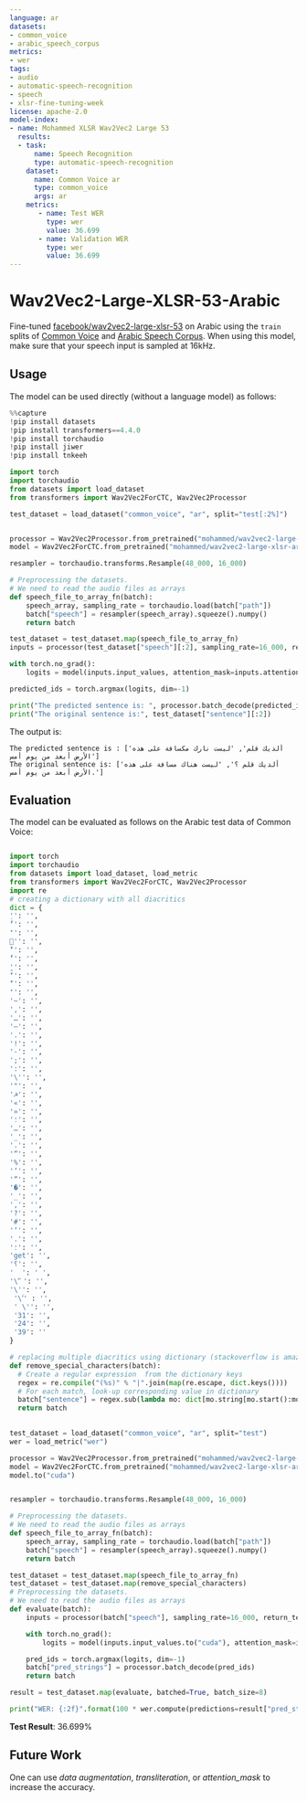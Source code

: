 ```yaml
---
language: ar
datasets:
- common_voice
- arabic_speech_corpus
metrics:
- wer
tags:
- audio
- automatic-speech-recognition
- speech
- xlsr-fine-tuning-week
license: apache-2.0
model-index:
- name: Mohammed XLSR Wav2Vec2 Large 53
  results:
  - task: 
      name: Speech Recognition
      type: automatic-speech-recognition
    dataset:
      name: Common Voice ar
      type: common_voice
      args: ar
    metrics:
       - name: Test WER
         type: wer
         value: 36.699
       - name: Validation WER
         type: wer
         value: 36.699
---
```

# Wav2Vec2-Large-XLSR-53-Arabic

Fine-tuned [facebook/wav2vec2-large-xlsr-53](https://huggingface.co/facebook/wav2vec2-large-xlsr-53)
on Arabic using the `train` splits of [Common Voice](https://huggingface.co/datasets/common_voice)
and [Arabic Speech Corpus](https://huggingface.co/datasets/arabic_speech_corpus).
When using this model, make sure that your speech input is sampled at 16kHz.

## Usage

The model can be used directly (without a language model) as follows:

```python
%%capture
!pip install datasets
!pip install transformers==4.4.0
!pip install torchaudio
!pip install jiwer
!pip install tnkeeh

import torch
import torchaudio
from datasets import load_dataset
from transformers import Wav2Vec2ForCTC, Wav2Vec2Processor

test_dataset = load_dataset("common_voice", "ar", split="test[:2%]")


processor = Wav2Vec2Processor.from_pretrained("mohammed/wav2vec2-large-xlsr-arabic")
model = Wav2Vec2ForCTC.from_pretrained("mohammed/wav2vec2-large-xlsr-arabic")

resampler = torchaudio.transforms.Resample(48_000, 16_000)

# Preprocessing the datasets.
# We need to read the audio files as arrays
def speech_file_to_array_fn(batch):
    speech_array, sampling_rate = torchaudio.load(batch["path"])
    batch["speech"] = resampler(speech_array).squeeze().numpy()
    return batch

test_dataset = test_dataset.map(speech_file_to_array_fn)
inputs = processor(test_dataset["speech"][:2], sampling_rate=16_000, return_tensors="pt", padding=True)

with torch.no_grad():
    logits = model(inputs.input_values, attention_mask=inputs.attention_mask).logits

predicted_ids = torch.argmax(logits, dim=-1)

print("The predicted sentence is: ", processor.batch_decode(predicted_ids))
print("The original sentence is:", test_dataset["sentence"][:2])
```

The output is:

```
The predicted sentence is : ['ألديك قلم', 'ليست نارك مكسافة على هذه الأرض أبعد من يوم أمس']
The original sentence is: ['ألديك قلم ؟', 'ليست هناك مسافة على هذه الأرض أبعد من يوم أمس.']
```

## Evaluation

The model can be evaluated as follows on the Arabic test data of Common Voice:

```python

import torch
import torchaudio
from datasets import load_dataset, load_metric
from transformers import Wav2Vec2ForCTC, Wav2Vec2Processor
import re
# creating a dictionary with all diacritics
dict = {
'ِ': '',
'ُ': '', 
'ٓ': '', 
'ٰ': '', 
'ْ': '', 
'ٌ': '', 
'ٍ': '', 
'ً': '', 
'ّ': '', 
'َ': '',
'~': '',
',': '',
'ـ': '',
'—': '',
'.': '',
'!': '',
'-': '',
';': '',
':': '',
'\'': '',
'"': '',
'☭': '',
'«': '',
'»': '',
'؛': '',
'ـ': '',
'_': '',
'،': '',
'“': '',
'%': '',
'‘': '',
'”': '',
'�': '',
'_': '',
',': '',
'?': '',
'#': '',
'‘': '',
'.': '',
'؛': '',
'get': '',
'؟': '',
'  ': ' ',
'\'ۖ ': '',
'\'': '',
 '\'ۚ' : '',
 ' \'': '',
 '31': '', 
 '24': '',
 '39': ''
} 

# replacing multiple diacritics using dictionary (stackoverflow is amazing)
def remove_special_characters(batch):
  # Create a regular expression  from the dictionary keys
  regex = re.compile("(%s)" % "|".join(map(re.escape, dict.keys())))
  # For each match, look-up corresponding value in dictionary
  batch["sentence"] = regex.sub(lambda mo: dict[mo.string[mo.start():mo.end()]], batch["sentence"])
  return batch 
  

test_dataset = load_dataset("common_voice", "ar", split="test") 
wer = load_metric("wer")

processor = Wav2Vec2Processor.from_pretrained("mohammed/wav2vec2-large-xlsr-arabic") 
model = Wav2Vec2ForCTC.from_pretrained("mohammed/wav2vec2-large-xlsr-arabic")
model.to("cuda")


resampler = torchaudio.transforms.Resample(48_000, 16_000)

# Preprocessing the datasets.
# We need to read the audio files as arrays
def speech_file_to_array_fn(batch):
    speech_array, sampling_rate = torchaudio.load(batch["path"])
    batch["speech"] = resampler(speech_array).squeeze().numpy()
    return batch

test_dataset = test_dataset.map(speech_file_to_array_fn)
test_dataset = test_dataset.map(remove_special_characters)
# Preprocessing the datasets.
# We need to read the audio files as arrays
def evaluate(batch):
    inputs = processor(batch["speech"], sampling_rate=16_000, return_tensors="pt", padding=True)

    with torch.no_grad():
        logits = model(inputs.input_values.to("cuda"), attention_mask=inputs.attention_mask.to("cuda")).logits

    pred_ids = torch.argmax(logits, dim=-1)
    batch["pred_strings"] = processor.batch_decode(pred_ids)
    return batch

result = test_dataset.map(evaluate, batched=True, batch_size=8)

print("WER: {:2f}".format(100 * wer.compute(predictions=result["pred_strings"], references=result["sentence"])))
```

**Test Result**: 36.699%


## Future Work

One can use *data augmentation*, *transliteration*, or *attention_mask* to increase the accuracy.  
